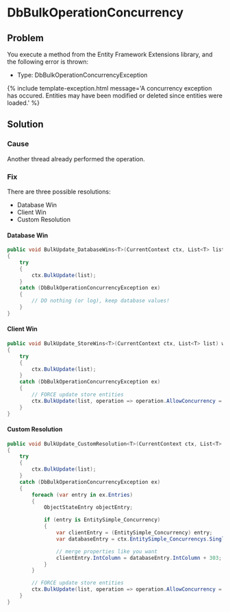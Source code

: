 # DbBulkOperationConcurrency

## Problem

You execute a method from the Entity Framework Extensions library, and the following error is thrown:

- Type: DbBulkOperationConcurrencyException

{% include template-exception.html message='A concurrency exception has occured. Entities may have been modified or deleted since entities were loaded.' %}

## Solution

### Cause

Another thread already performed the operation.

### Fix

There are three possible resolutions:

- Database Win
- Client Win
- Custom Resolution

#### Database Win

```csharp
public void BulkUpdate_DatabaseWins<T>(CurrentContext ctx, List<T> list) where T : class
{
    try
    {
        ctx.BulkUpdate(list);
    }
    catch (DbBulkOperationConcurrencyException ex)
    {
        // DO nothing (or log), keep database values!
    }
}
```

#### Client Win

```csharp
public void BulkUpdate_StoreWins<T>(CurrentContext ctx, List<T> list) where T : class
{
    try
    {
        ctx.BulkUpdate(list);
    }
    catch (DbBulkOperationConcurrencyException ex)
    {
        // FORCE update store entities
        ctx.BulkUpdate(list, operation => operation.AllowConcurrency = false);
    }
}
```

#### Custom Resolution

```csharp
public void BulkUpdate_CustomResolution<T>(CurrentContext ctx, List<T> list) where T : class
{
    try
    {
        ctx.BulkUpdate(list);
    }
    catch (DbBulkOperationConcurrencyException ex)
    {
        foreach (var entry in ex.Entries)
        {
            ObjectStateEntry objectEntry;

            if (entry is EntitySimple_Concurrency)
            {
                var clientEntry = (EntitySimple_Concurrency) entry;
                var databaseEntry = ctx.EntitySimple_Concurrencys.Single(x => x.ID == clientEntry.ID);

                // merge properties like you want
                clientEntry.IntColumn = databaseEntry.IntColumn + 303;
            }
        }

        // FORCE update store entities
        ctx.BulkUpdate(list, operation => operation.AllowConcurrency = false);
    }
}
```
